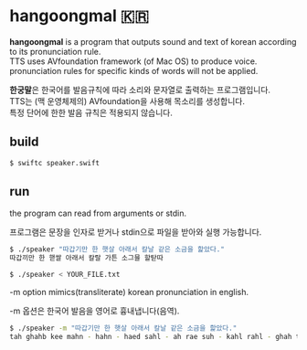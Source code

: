 # hangoongmal 🇰🇷
**hangoongmal** is a program that outputs sound and text of korean according to its pronunciation rule.  
TTS uses AVfoundation framework (of Mac OS) to produce voice.  
pronunciation rules for specific kinds of words will not be applied.

**한궁말**은 한국어를 발음규칙에 따라 소리와 문자열로 출력하는 프로그램입니다.  
TTS는 (맥 운영체제의) AVfoundation을 사용해 목소리를 생성합니다.  
특정 단어에 한한 발음 규칙은 적용되지 않습니다.

## build
````bash
$ swiftc speaker.swift
````

## run
the program can read from arguments or stdin.

프로그램은 문장을 인자로 받거나 stdin으로 파일을 받아와 실행 가능합니다.

````bash
$ ./speaker "따갑기만 한 햇살 아래서 칼날 같은 소금을 핥았다."
따갑끼만 한 핻쌀 아래서 칼랄 가튼 소그믈 할탇따
````  
````bash
$ ./speaker < YOUR_FILE.txt
````
-m option mimics(transliterate) korean pronunciation in english.  

-m 옵션은 한국어 발음을 영어로 흉내냅니다(음역).
````bash
$ ./speaker -m "따갑기만 한 햇살 아래서 칼날 같은 소금을 핥았다."
tah ghahb kee mahn - hahn - haed sahl - ah rae suh - kahl rahl - ghah twoon - so ghwoo mwool - hahl tahd tah
````  
